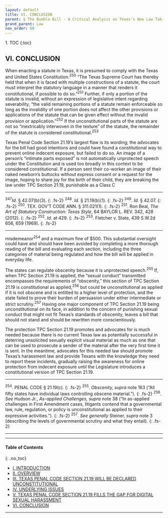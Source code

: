 ```yaml
---
layout: default
title: VI. CONCLUSION
parent: § The Bumble Bill - A Critical Analysis on Texas’s New Law Taking Indecent Exposure Regulations Online   
grand_parent: Law 
nav_order: 60 
---
```

<style>
.dont-break-out {
  /* These are technically the same, but use both */
  overflow-wrap: break-word;
  word-wrap: break-word;

  -ms-word-break: break-all;
  /* This is the dangerous one in WebKit, as it breaks things wherever */
  word-break: break-all;
  /* Instead use this non-standard one: */
  word-break: break-word;
}

.youtube-container {
    position: relative;
    width: 100%;
    height: 0;
    padding-bottom: 56.25%;
}
.youtube-video {
    position: absolute;
    top: 0;
    left: 0;
    width: 100%;
    height: 100%;
}

</style>

<div class="dont-break-out" markdown="1">
1. TOC
{:toc}

## VI. CONCLUSION

When enacting a statute in Texas, it is presumed to comply with the Texas and United States Constitution.<sup>250</sup> “The Texas Supreme Court has thereby held that when it is faced with multiple constructions of a statute, the court must interpret the statutory language in a manner that renders it constitutional, if possible to do so.”<sup>251</sup> Further, if only a portion of the statute is invalid, without an expression of legislative intent regarding severability, “the valid remaining portions of a statute remain enforceable so long as the invalidity of one portion does not affect the other provisions or applications of the statute that can be given effect without the invalid provision or application.”<sup>252</sup> If the unconstitutional parts of the statute are not so “inextricably interwoven in the texture” of the statute, the remainder of the statute is considered constitutional.<sup>253</sup>

Texas Penal Code Section 21.19’s largest flaw is its wording; the advocates for the bill had good intentions and could have found a constitutional way to prevent online indecent exposure, but failed to do so. An image of a person’s “intimate parts exposed” is not automatically unprotected speech under the Constitution and is used too broadly in this context to be considered constitutional. If a person sent their co-worker an image of their naked newborn’s buttocks without express consent or a request for the image, hoping to share joy for the birth of their child, they are breaking the law under TPC Section 21.19, punishable as a Class C

***
<sup>247</sup>*Id.* § 42.07(b)(3).
{: .fs-2}
<sup>248</sup>. *Id.* § 21.19(b)(1).
{: .fs-2}
<sup>249</sup>. *Id.* § 42.07.
{: .fs-2}
<sup>250</sup>. TEX. GOV’T CODE ANN. § 311.021(1).
{: .fs-2}
<sup>251</sup>. Ron Beal, *The Art of Statutory Construction: Texas Style*, 64 BAYLOR L. REV. 342, 428 (2012).
{: .fs-2}
<sup>252</sup>. *Id.* at 429.
{: .fs-2}
<sup>253</sup>. Fletcher v. State, 439 S.W.2d 656, 659 (1969). 
{: .fs-2}
***

misdemeanor<sup>254</sup> and a maximum fine of $500. This substantial oversight could have and should have been avoided by completing a more thorough reading of the bill and evaluating each section, including the three categories of material being regulated and how the bill will be applied in everyday life. 

The states can regulate obscenity because it is unprotected speech.<sup>255</sup> If, when TPC Section 21.19 is applied, the “sexual conduct” transmitted encompasses the requirements of “obscenity,” this section of TPC Section 21.19 is constitutional as applied,<sup>256</sup> but could be unconstitutional as applied if it is not obscene and is entitled to a higher level of protection, and the state failed to prove their burden of persuasion under either intermediate or strict scrutiny.<sup>257</sup> Having one major component of TPC Section 21.19 being unconstitutional on its face, in addition to the concern of punishing sexual conduct that might not fit Texas’s standards of obscenity, leaves a bill that should not stand and should be rewritten more conscientiously. 

The protection TPC Section 21.19 promotes and advocates for is much needed because there is no current Texas law as potentially successful in deterring unsolicited sexually explicit visual material as much as one that can be used to prosecute a sender of the material after the very first time it is sent. In the meantime, advocates for this needed law should promote Texas’s harassment law and provide Texans with the knowledge they need to report these incidents, gradually raising the awareness for online protection from indecent exposure until the Legislature introduces a constitutional version of TPC Section 21.19.

***
<sup>254</sup>. PENAL CODE § 21.19(c). 
{: .fs-2}
<sup>255</sup>. *Obscenity, supra* note 163 (“All fifty states have individual laws controlling obscene material.”). 
{: .fs-2}
<sup>256</sup>. *See* Hudson Jr., *As-applied Challenges, supra* note 38 (“In as-applied challenges in First Amendment cases, litigants contend that a governmental law, rule, regulation, or policy is unconstitutional as applied to their expressive activities.”). 
{: .fs-2}
<sup>257</sup>. *See generally* Steiner, *supra* note 3 (describing the levels of governmental scrutiny and what they entail).
{: .fs-2}
***

***

#### Table of Contents
{: .no_toc}

<ul><li> <a href="/docs/law/the-bumble-bill-a-critical-analysis-on-texass-new-law-taking-indecent-exposure-regulations-online-1/">I. INTRODUCTION</a></li><li> <a href="/docs/law/the-bumble-bill-a-critical-analysis-on-texass-new-law-taking-indecent-exposure-regulations-online-2/">II. OVERVIEW</a></li><li> <a href="/docs/law/the-bumble-bill-a-critical-analysis-on-texass-new-law-taking-indecent-exposure-regulations-online-3/">III. TEXAS PENAL CODE SECTION 21.19 WILL BE DECLARED UNCONSTITUTIONAL</a></li><li> <a href="/docs/law/the-bumble-bill-a-critical-analysis-on-texass-new-law-taking-indecent-exposure-regulations-online-4/">IV. UNDERLYING ISSUES</a></li><li> <a href="/docs/law/the-bumble-bill-a-critical-analysis-on-texass-new-law-taking-indecent-exposure-regulations-online-5/">V. TEXAS PENAL CODE SECTION 21.19 FILLS THE GAP FOR DIGITAL SEXUAL HARASSMENT</a></li><li> <a href="/docs/law/the-bumble-bill-a-critical-analysis-on-texass-new-law-taking-indecent-exposure-regulations-online-6/">VI. CONCLUSION</a></li></ul>

***

</div>
